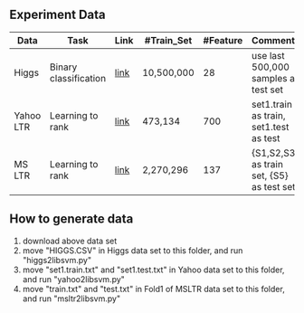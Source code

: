 ## Experiment Data

| Data     |      Task     |  Link | #Train_Set | #Feature| Comments|
|----------|---------------|-------|-------|---------|---------|
| Higgs    |  Binary classification | [link](https://archive.ics.uci.edu/ml/datasets/HIGGS) |10,500,000|28| use last 500,000 samples as test set  | 
| Yahoo LTR|  Learning to rank      | [link](https://webscope.sandbox.yahoo.com/catalog.php?datatype=c)  	|473,134|700|   set1.train as train, set1.test as test |
| MS LTR   |  Learning to rank      | [link](http://research.microsoft.com/en-us/projects/mslr/) |2,270,296|137| {S1,S2,S3} as train set, {S5} as test set |


## How to generate data

1. download above data set
2. move "HIGGS.CSV" in Higgs data set to this folder, and run "higgs2libsvm.py"
3. move "set1.train.txt" and "set1.test.txt" in Yahoo data set to this folder, and run "yahoo2libsvm.py"
4. move "train.txt" and "test.txt" in Fold1 of MSLTR data set to this folder, and run "msltr2libsvm.py"
